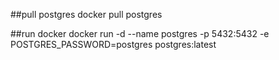 ##pull postgres
docker pull postgres

##run docker
docker run -d --name postgres -p 5432:5432 -e POSTGRES_PASSWORD=postgres postgres:latest

